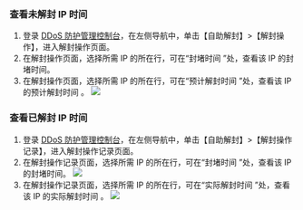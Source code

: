 ### 查看未解封 IP 时间
1. 登录 [DDoS 防护管理控制台](https://console.cloud.tencent.com/ddos/unblock/list)，在左侧导航中，单击【自助解封】>【解封操作】，进入解封操作页面。
2. 在解封操作页面，选择所需 IP 的所在行，可在“封堵时间	”处，查看该 IP 的封堵时间。
3. 在解封操作页面，选择所需 IP 的所在行，可在“预计解封时间	”处，查看该 IP 的预计解封时间	。
![](https://main.qcloudimg.com/raw/512ff0d891bc2cddf3eeb6a12d8037dd.png)

### 查看已解封 IP 时间
1. 登录 [DDoS 防护管理控制台](https://console.cloud.tencent.com/ddos/unblock/list)，在左侧导航中，单击【自助解封】>【解封操作记录】，进入解封操作记录页面。
2. 在解封操作记录页面，选择所需 IP 的所在行，可在“封堵时间 ”处，查看该 IP 的封堵时间。
![](https://main.qcloudimg.com/raw/61f381736be30988067dfddc19b468a6.png)
3. 在解封操作记录页面，选择所需 IP 的所在行，可在“实际解封时间	 ”处，查看该 IP 的实际解封时间	。
![](https://main.qcloudimg.com/raw/3e1266155b1b46ad47f5f56a3efa9177.png)
